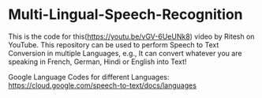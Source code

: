 # Multi-Lingual-Speech-Recognition
This is the code for this(https://youtu.be/vGV-6UeUNk8) video by Ritesh on YouTube.
This repository can be used to perform Speech to Text Conversion in multiple Languages, e.g., It can convert whatever you are speaking in French, German, Hindi or English into Text!

Google Language Codes for different Languages:
https://cloud.google.com/speech-to-text/docs/languages

